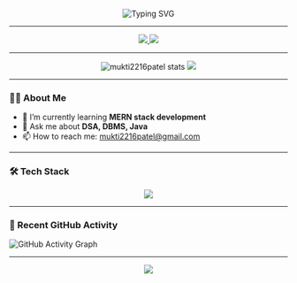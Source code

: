 <!-- Profile Header -->
<!-- Typing Animation Header -->
<!-- Typing Animation Header with Styled Greeting -->
<!-- Corrected Typing Animation -->
<p align="center">
  <img src="https://readme-typing-svg.demolab.com?font=Fira+Code&size=22&pause=1000&color=F75C7E&center=true&vCenter=true&width=435&lines=Hi+there%2C+I'm+Mukti+Patel+%F0%9F%91%8B;Welcome+to+my+GitHub+Profile!;MERN+Stack+Learner+%7C+Java+Enthusiast+%7C+DSA+Fanatic" alt="Typing SVG" />
</p>

---

<p align="center">
  <a href="mailto:mukti2216patel@gmail.com">
    <img src="https://img.shields.io/badge/Email-EA4335?style=for-the-badge&logo=gmail&logoColor=white" />
  </a>
  <a href="https://linkedin.com/in/muktipatel">
    <img src="https://img.shields.io/badge/LinkedIn-0A66C2?style=for-the-badge&logo=linkedin&logoColor=white" />
  </a>
</p>

---

<!-- GitHub Stats -->
<p align="center">
  <img src="https://github-readme-stats.vercel.app/api?username=mukti2216patel&show_icons=true&theme=radical" alt="mukti2216patel stats" />
  <img src="https://github-readme-stats.vercel.app/api/top-langs/?username=mukti2216patel&layout=compact&theme=radical" />
</p>

---

<!-- About Me Section -->
### 👨‍💻 About Me
- 🌱 I’m currently learning **MERN stack development**
- 💬 Ask me about **DSA, DBMS, Java**
- 📫 How to reach me: [mukti2216patel@gmail.com](mailto:mukti2216patel@gmail.com)

---

<!-- Tech Stack -->
### 🛠 Tech Stack
<p align="center">
  <img src="https://skillicons.dev/icons?i=js,nodejs,express,tailwind,python,mysql,mongodb,git,c,cplusplus,java" />
</p>

---


<!-- Recent Activity -->
### 📌 Recent GitHub Activity
![GitHub Activity Graph](https://github-readme-activity-graph.vercel.app/graph?username=mukti2216patel&theme=react-dark)


---

<!-- Footer -->
<p align="center">
  <img src="https://capsule-render.vercel.app/api?type=waving&color=gradient&height=100&section=footer"/>
</p>
